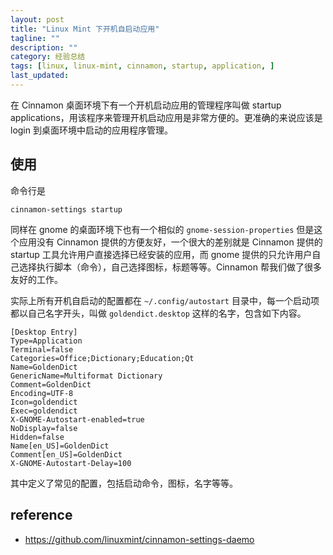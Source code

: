 ```yaml
---
layout: post
title: "Linux Mint 下开机自启动应用"
tagline: ""
description: ""
category: 经验总结
tags: [linux, linux-mint, cinnamon, startup, application, ]
last_updated:
---
```


在 Cinnamon 桌面环境下有一个开机启动应用的管理程序叫做 startup applications，用该程序来管理开机启动应用是非常方便的。更准确的来说应该是 login 到桌面环境中启动的应用程序管理。

>

## 使用

命令行是

    cinnamon-settings startup

同样在 gnome 的桌面环境下也有一个相似的 `gnome-session-properties` 但是这个应用没有 Cinnamon 提供的方便友好，一个很大的差别就是 Cinnamon 提供的 startup 工具允许用户直接选择已经安装的应用，而 gnome 提供的只允许用户自己选择执行脚本（命令），自己选择图标，标题等等。Cinnamon 帮我们做了很多友好的工作。

实际上所有开机自启动的配置都在 `~/.config/autostart` 目录中，每一个启动项都以自己名字开头，叫做 `goldendict.desktop` 这样的名字，包含如下内容。

    [Desktop Entry]
    Type=Application
    Terminal=false
    Categories=Office;Dictionary;Education;Qt
    Name=GoldenDict
    GenericName=Multiformat Dictionary
    Comment=GoldenDict
    Encoding=UTF-8
    Icon=goldendict
    Exec=goldendict
    X-GNOME-Autostart-enabled=true
    NoDisplay=false
    Hidden=false
    Name[en_US]=GoldenDict
    Comment[en_US]=GoldenDict
    X-GNOME-Autostart-Delay=100

其中定义了常见的配置，包括启动命令，图标，名字等等。


## reference

- <https://github.com/linuxmint/cinnamon-settings-daemo>
